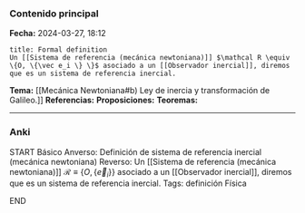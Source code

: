 ### Contenido principal

**Fecha:** 2024-03-27, 18:12

```ad-formal
title: Formal definition
Un [[Sistema de referencia (mecánica newtoniana)]] $\mathcal R \equiv \{O, \{\vec e_i \} \}$ asociado a un [[Observador inercial]], diremos que es un sistema de referencia inercial.
```

**Tema:** [[Mecánica Newtoniana#b) Ley de inercia y transformación de Galileo.]]
**Referencias:**
**Proposiciones:**
**Teoremas:**

---
### Anki

START
Básico
Anverso: Definición de sistema de referencia inercial (mecánica newtoniana)
Reverso: Un [[Sistema de referencia (mecánica newtoniana)]] $\mathcal R \equiv \{O, \{\vec e_i \} \}$ asociado a un [[Observador inercial]], diremos que es un sistema de referencia inercial.
Tags: definición Física
<!--ID: 1718033660736-->
END